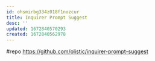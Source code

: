 ```yaml
---
id: ohsmirbg334z018f1nozcur
title: Inquirer Prompt Suggest
desc: ''
updated: 1672840570293
created: 1672840562978
---
```


#repo https://github.com/olistic/inquirer-prompt-suggest

